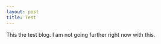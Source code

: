 ```yaml
---
layout: post
title: Test
---
```


This the test blog. I am not going further right now with this.


<script src="https://bibbase.org/show?bib=https%3A%2F%2Ftuomaseerola.github.io%2FEerola.bib&commas=true&jsonp=1"></script>
